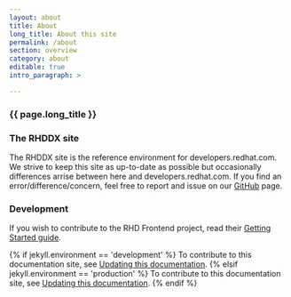 ```yaml
---
layout: about
title: About
long_title: About this site
permalink: /about
section: overview
category: about
editable: true
intro_paragraph: >

---
```


<div class="pf-l-grid pf-m-12-col pf-u-p-md">
  <div class="pf-l-grid__item" id="main">
    <h3><i class="fal fa-info-circle"></i> {{ page.long_title }}</h3>
  </div>
</div>
<div class="pf-l-grid pf-m-gutter pf-m-12-col pf-u-p-md">
  <div class="pf-l-grid__item pf-m-3-col-on-md">
    <div class="pf-c-card rhd-c-card">
      <div class="rhd-c-card-content">
        <h3 class="rhd-c-card__title">
          The RHDDX site
        </h3>
        <p class="rhd-c-card__body">
          The RHDDX site is the reference environment for developers.redhat.com. We strive to keep this site as up-to-date as possible but occasionally differences arrise between here and developers.redhat.com. If you find an error/difference/concern, feel free to report and issue on our <a href="https://github.com/redhat-developer/developers.redhat.com/issues">GitHub</a> page.
        </p>
      </div>
    </div>
  </div>
  <div class="pf-l-grid__item pf-m-3-col-on-md">
    <div class="pf-c-card rhd-c-card">
      <div class="rhd-c-card-content">
        <h3 class="rhd-c-card__title">
          Development
        </h3>
        <p class="rhd-c-card__body">
          If you wish to contribute to the RHD Frontend project, read their <a href="https://github.com/redhat-developer/developers.redhat.com/blob/master/_docker/drupal/drupal-filesystem/web/themes/custom/rhdp2/rhd-frontend/README.md" target="top">Getting Started guide</a>.
        </p>
        <p class="rhd-c-card__body">
          {% if jekyll.environment == 'development' %}
            To contribute to this documentation site, see <a href="/getting-started/update-this-documentation">Updating this documentation</a>.
          {% elsif jekyll.environment == 'production' %}
            To contribute to this documentation site, see <a href="{{ site.baseurl }}/getting-started/update-this-documentation">Updating this documentation</a>.
          {% endif %}
        </p>
      </div>
    </div>
  </div>
</div>
